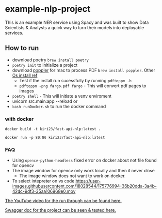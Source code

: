 # example-nlp-project

This is an example NER service using Spacy and was built to show Data Scientists & Analysts a quick way to turn their models into deployable services.

## How to run

- download poetry `brew install poetry`
- `poetry init` to initialize a project
- download [poppler](https://macappstore.org/poppler/) for mac to process PDF `brew install poppler`. Other [Os install ref](https://pdf2image.readthedocs.io/en/latest/installation.html)
  - Test if the install run sucessfully by running `pdftoppm -h`
  - `pdftoppm -png fargo.pdf fargo` - This will convert pdf pages to images
- `poetry shell` - This will initiate a venv enviroment
- uvicorn src.main:app --reload
  or
- `bash runDocker.sh` to run the docker command

### with docker

`docker build -t kiri23/fast-api-nlp:latest . `

`docker run -p 80:80 kiri23/fast-api-nlp:latest`

### FAQ

- Using `opencv-python-headless` fixed error on docker about not file found for opencv
- The image window for opencv only work locally and then it never close
  - The image window does not want to work on docker.
- To select intepreter on vs code https://user-images.githubusercontent.com/18028544/175776994-36b20dda-3a4b-42dc-9df3-35aa106968e0.mov

[The YouTube video for the run through can be found here.](https://youtu.be/Maj9v-Ev7-4)

[Swagger doc for the project can be seen & tested here.](http://34.86.252.161/docs)
